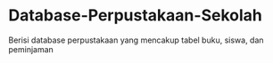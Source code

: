 # Database-Perpustakaan-Sekolah
Berisi database perpustakaan yang mencakup tabel buku, siswa, dan peminjaman
